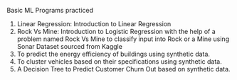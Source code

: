 Basic ML Programs practiced

1) Linear Regression: Introduction to Linear Regression
2) Rock Vs Mine: Introduction to Logistic Regression with the help of a problem named Rock Vs Mine to classify input into Rock or a Mine using Sonar Dataset sourced from Kaggle
3) To predict the energy efficiency of buildings using synthetic data.
4) To cluster vehicles based on their specifications using synthetic data.
5) A Decision Tree to Predict Customer Churn Out based on synthetic data.

